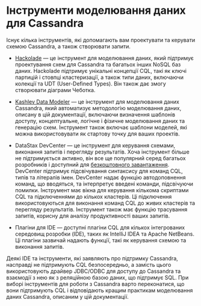 # Інструменти моделювання даних для Cassandra

Існує кілька інструментів, які допомагають вам проектувати та керувати схемою Cassandra, а також створювати запити.

- [Hackolade](https://hackolade.com/nosqldb.html#cassandra) — це інструмент для моделювання даних, який підтримує проектування схем для Cassandra та багатьох інших NoSQL баз даних. Hackolade підтримує унікальні концепції CQL, такі як ключі партицій і стовпці кластеризації, а також типи даних, включаючи колекції та UDT (User-Defined Types). Він також дає змогу створювати діаграми Чеботка.

- [Kashlev Data Modeler](https://kdm.dataview.org) — це інструмент для моделювання даних Cassandra, який автоматизує методологію моделювання даних, описану в цій документації, включаючи визначення шаблонів доступу, концептуальне, логічне і фізичне моделювання даних та генерацію схем. Інструмент також включає шаблони моделей, які можна використовувати як стартову точку для ваших проектів.

- DataStax DevCenter — це інструмент для керування схемами, виконання запитів і перегляду результатів. Хоча інструмент більше не підтримується активно, він все ще популярний серед багатьох розробників і доступний для [безкоштовного завантаження](https://www.datastax.com/academy). DevCenter підтримує підсвічування синтаксису для команд CQL, типів та літералів імен. DevCenter надає функцію автодоповнення команд, що вводяться, та інтерпретує введені команди, підсвічуючи помилки. Інструмент має вікна для керування кількома скриптами CQL та підключеннями до кількох кластерів. Ці підключення використовуються для виконання команд CQL до живих кластерів та перегляду результатів. Інструмент також має функцію трасування запитів, корисну для аналізу продуктивності ваших запитів.

- Плагіни для IDE — доступні плагіни CQL для кількох інтегрованих середовищ розробки (IDE), таких як IntelliJ IDEA та Apache NetBeans. Ці плагіни зазвичай надають функції, такі як керування схемою та виконання запитів.

Деякі IDE та інструменти, які заявляють про підтримку Cassandra, насправді не підтримують CQL безпосередньо, а замість цього використовують драйвер JDBC/ODBC для доступу до Cassandra та взаємодії з нею як з реляційною базою даних, що підтримує SQL. При виборі інструментів для роботи з Cassandra варто переконатися, що вони підтримують CQL і відповідають кращим практикам моделювання даних Cassandra, описаним у цій документації.